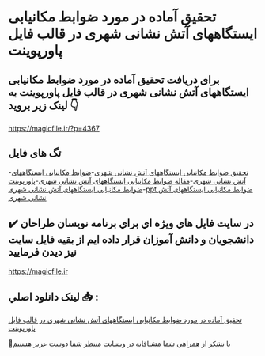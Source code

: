 # تحقیق آماده در مورد ضوابط مکانیابی ایستگاههای آتش نشانی شهری در قالب فایل پاورپوینت

## برای دریافت تحقیق آماده در مورد ضوابط مکانیابی ایستگاههای آتش نشانی شهری در قالب فایل پاورپوینت به لینک زیر بروید 👇

https://magicfile.ir/?p=4367

## تگ های فایل

-[تحقیق ضوابط مکانیابی ایستگاههای آتش نشانی شهری](https://magicfile.ir/product/%d8%aa%d8%ad%d9%82%db%8c%d9%82-%d8%b6%d9%88%d8%a7%d8%a8%d8%b7-%d9%85%da%a9%d8%a7%d9%86%db%8c%d8%a7%d8%a8%db%8c-%d8%a7%db%8c%d8%b3%d8%aa%da%af%d8%a7%d9%87%d9%87%d8%a7%db%8c-%d8%a2%d8%aa%d8%b4-%d9%86%d8%b4%d8%a7%d9%86%db%8c-%d8%b4%d9%87%d8%b1%db%8c-%d9%be%d8%a7%d9%88%d8%b1%d9%be%d9%88%db%8c%d9%86%d8%aa/)-[ضوابط مکانیابی ایستگاههای آتش نشانی شهری](https://magicfile.ir/product/%d8%aa%d8%ad%d9%82%db%8c%d9%82-%d8%b6%d9%88%d8%a7%d8%a8%d8%b7-%d9%85%da%a9%d8%a7%d9%86%db%8c%d8%a7%d8%a8%db%8c-%d8%a7%db%8c%d8%b3%d8%aa%da%af%d8%a7%d9%87%d9%87%d8%a7%db%8c-%d8%a2%d8%aa%d8%b4-%d9%86%d8%b4%d8%a7%d9%86%db%8c-%d8%b4%d9%87%d8%b1%db%8c-%d9%be%d8%a7%d9%88%d8%b1%d9%be%d9%88%db%8c%d9%86%d8%aa/)-[مقاله ضوابط مکانیابی ایستگاههای آتش نشانی شهری](https://magicfile.ir/product/%d8%aa%d8%ad%d9%82%db%8c%d9%82-%d8%b6%d9%88%d8%a7%d8%a8%d8%b7-%d9%85%da%a9%d8%a7%d9%86%db%8c%d8%a7%d8%a8%db%8c-%d8%a7%db%8c%d8%b3%d8%aa%da%af%d8%a7%d9%87%d9%87%d8%a7%db%8c-%d8%a2%d8%aa%d8%b4-%d9%86%d8%b4%d8%a7%d9%86%db%8c-%d8%b4%d9%87%d8%b1%db%8c-%d9%be%d8%a7%d9%88%d8%b1%d9%be%d9%88%db%8c%d9%86%d8%aa/)-[پاورپوینت ضوابط مکانیابی ایستگاههای آتش نشانی شهری](https://magicfile.ir/product/%d8%aa%d8%ad%d9%82%db%8c%d9%82-%d8%b6%d9%88%d8%a7%d8%a8%d8%b7-%d9%85%da%a9%d8%a7%d9%86%db%8c%d8%a7%d8%a8%db%8c-%d8%a7%db%8c%d8%b3%d8%aa%da%af%d8%a7%d9%87%d9%87%d8%a7%db%8c-%d8%a2%d8%aa%d8%b4-%d9%86%d8%b4%d8%a7%d9%86%db%8c-%d8%b4%d9%87%d8%b1%db%8c-%d9%be%d8%a7%d9%88%d8%b1%d9%be%d9%88%db%8c%d9%86%d8%aa/)-[ppt ضوابط مکانیابی ایستگاههای آتش نشانی شهری](https://magicfile.ir/product/%d8%aa%d8%ad%d9%82%db%8c%d9%82-%d8%b6%d9%88%d8%a7%d8%a8%d8%b7-%d9%85%da%a9%d8%a7%d9%86%db%8c%d8%a7%d8%a8%db%8c-%d8%a7%db%8c%d8%b3%d8%aa%da%af%d8%a7%d9%87%d9%87%d8%a7%db%8c-%d8%a2%d8%aa%d8%b4-%d9%86%d8%b4%d8%a7%d9%86%db%8c-%d8%b4%d9%87%d8%b1%db%8c-%d9%be%d8%a7%d9%88%d8%b1%d9%be%d9%88%db%8c%d9%86%d8%aa/)

## ✔️ در سايت فايل هاي ويژه اي براي برنامه نويسان طراحان دانشجويان و دانش آموزان قرار داده ايم از بقيه فايل سايت نيز ديدن فرماييد

https://magicfile.ir


## لينک دانلود اصلي 📥 :

[تحقیق آماده در مورد ضوابط مکانیابی ایستگاههای آتش نشانی شهری در قالب فایل پاورپوینت](https://magicfile.ir/product/%d8%aa%d8%ad%d9%82%db%8c%d9%82-%d8%b6%d9%88%d8%a7%d8%a8%d8%b7-%d9%85%da%a9%d8%a7%d9%86%db%8c%d8%a7%d8%a8%db%8c-%d8%a7%db%8c%d8%b3%d8%aa%da%af%d8%a7%d9%87%d9%87%d8%a7%db%8c-%d8%a2%d8%aa%d8%b4-%d9%86%d8%b4%d8%a7%d9%86%db%8c-%d8%b4%d9%87%d8%b1%db%8c-%d9%be%d8%a7%d9%88%d8%b1%d9%be%d9%88%db%8c%d9%86%d8%aa/) 


🙏با تشکر از همراهي شما مشتاقانه در وبسایت منتظر شما دوست عزیز هستیم

